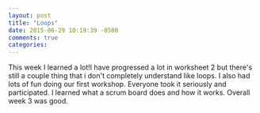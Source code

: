 ```yaml
---
layout: post
title: "Loops"
date: 2015-06-29 10:19:39 -0500
comments: true
categories: 
---
```

This week I learned a lot!I have progressed a lot in worksheet 2 but there's still a couple thing that i don't completely understand like loops. I also had lots of fun doing our first workshop. Everyone took it seriously and participated. I learned what a scrum board does and how it works. Overall week 3 was good.